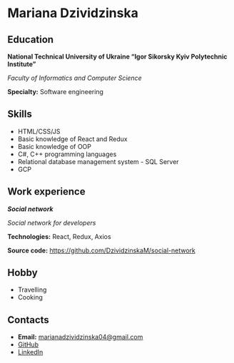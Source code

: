 # Mariana Dzividzinska

## Education
**National Technical University of Ukraine “Igor Sikorsky Kyiv Polytechnic Institute”**

*Faculty of Informatics and Computer Science*

**Specialty:** Software engineering

## Skills
- HTML/CSS/JS
- Basic knowledge of React and Redux
- Basic knowledge of OOP
- C#, C++ programming languages
- Relational database management system - SQL Server
- GCP

## Work experience
***Social network***

*Social network for developers*

**Technologies:** React, Redux, Axios

**Source code:** https://github.com/DzividzinskaM/social-network
## Hobby
- Travelling
- Cooking

## Contacts
- **Email:** marianadzividzinska04@gmail.com
- [GitHub](https://github.com/DzividzinskaM)
- [LinkedIn](https://www.linkedin.com/in/mariana-dzividzinska-3a2b4b1a3/)
